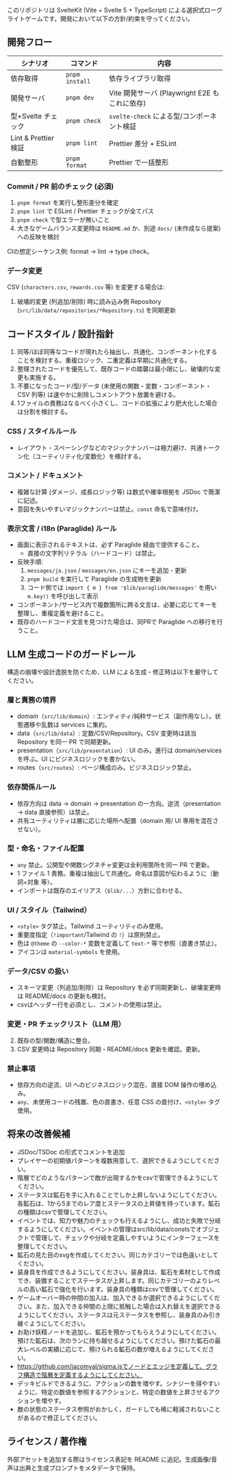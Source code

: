 このリポジトリは SvelteKit (Vite + Svelte 5 + TypeScript) による選択式ローグライトゲームです。開発において以下の方針/約束を守ってください。

## 開発フロー

| シナリオ             | コマンド       | 内容                                          |
| -------------------- | -------------- | --------------------------------------------- |
| 依存取得             | `pnpm install` | 依存ライブラリ取得                            |
| 開発サーバ           | `pnpm dev`     | Vite 開発サーバ (Playwright E2E もこれに依存) |
| 型+Svelte チェック   | `pnpm check`   | `svelte-check` による型/コンポーネント検証    |
| Lint & Prettier 検証 | `pnpm lint`    | Prettier 差分 + ESLint                        |
| 自動整形             | `pnpm format`  | Prettier で一括整形                           |

### Commit / PR 前のチェック (必須)

1. `pnpm format` を実行し整形差分を確定
2. `pnpm lint` で ESLint / Prettier チェックが全てパス
3. `pnpm check` で型エラーが無いこと
4. 大きなゲームバランス変更時は `README.md` か、別途 `docs/` (未作成なら提案) への反映を検討

CIの想定シーケンス例: format → lint → type check。

### データ変更

CSV (`characters.csv`, `rewards.csv` 等) を変更する場合は:

1. 破壊的変更 (列追加/削除) 時に読み込み側 Repository (`src/lib/data/repositories/*Repository.ts`) を同期更新

## コードスタイル / 設計指針

1. 同等/ほぼ同等なコードが現れたら抽出し、共通化、コンポーネント化することを検討する。重複ロジック、二重定義は早期に共通化する。
2. 整理されたコードを優先して、既存コードの踏襲は最小限にし、破壊的な変更も実施する。
3. 不要になったコード/型/データ (未使用の関数・変数・コンポーネント・CSV 列等) は速やかに削除しコメントアウト放置を避ける。
4. 1ファイルの責務はなるべく小さくし、コードの拡張により肥大化した場合は分割を検討する。

### CSS / スタイルルール

- レイアウト・スペーシングなどのマジックナンバーは極力避け、共通トークン化（ユーティリティ化/変数化）を検討する。

### コメント / ドキュメント

- 複雑な計算 (ダメージ、成長ロジック等) は数式や確率根拠を JSDoc で簡潔に記述。
- 意図を失いやすいマジックナンバーは禁止。`const` 命名で意味付け。

### 表示文言 / i18n (Paraglide) ルール

- 画面に表示されるテキストは、必ず Paraglide 経由で提供すること。
  - 直接の文字列リテラル（ハードコード）は禁止。
- 反映手順:
  1.  `messages/ja.json` / `messages/en.json` にキーを追加・更新
  2.  `pnpm build` を実行して Paraglide の生成物を更新
  3.  コード側では `import { m } from '$lib/paraglide/messages'` を用い `m.key()` を呼び出して表示
- コンポーネント/サービス内で複数箇所に跨る文言は、必要に応じてキーを整理し、重複定義を避けること。
- 既存のハードコード文言を見つけた場合は、同PRで Paraglide への移行を行うこと。

## LLM 生成コードのガードレール

構造の崩壊や設計逸脱を防ぐため、LLM による生成・修正時は以下を厳守してください。

### 層と責務の境界

- domain（`src/lib/domain`）: エンティティ/純粋サービス（副作用なし）。状態遷移や乱数は services に集約。
- data（`src/lib/data`）: 定数/CSV/Repository。CSV 変更時は該当 Repository を同一 PR で同期更新。
- presentation（`src/lib/presentation`）: UI のみ。進行は domain/services を呼ぶ。UI にビジネスロジックを書かない。
- routes（`src/routes`）: ページ構成のみ。ビジネスロジック禁止。

### 依存関係ルール

- 依存方向は data → domain → presentation の一方向。逆流（presentation → data 直接参照）は禁止。
- 共有ユーティリティは層に応じた場所へ配置（domain 用/ UI 専用を混在させない）。

### 型・命名・ファイル配置

- `any` 禁止。公開型や関数シグネチャ変更は全利用箇所を同一 PR で更新。
- 1 ファイル 1 責務。重複は抽出して共通化。命名は意図が伝わるように（動詞+対象 等）。
- インポートは既存のエイリアス（`$lib/...`）方針に合わせる。

### UI / スタイル（Tailwind）

- `<style>` タグ禁止。Tailwind ユーティリティのみ使用。
- 重要度指定（`!important`/Tailwind の `!`）は原則禁止。
- 色は `@theme` の `--color-*` 変数を定義して `text-*` 等で参照（直書き禁止）。
- アイコンは `material-symbols` を使用。

### データ/CSV の扱い

- スキーマ変更（列追加/削除）は Repository を必ず同期更新し、破壊変更時は README/docs の更新も検討。
- csvはヘッダー行を必須とし、コメントの使用は禁止。

### 変更・PR チェックリスト（LLM 用）

2. 既存の型/関数/構造に整合。
3. CSV 変更時は Repository 同期・README/docs 更新を確認。更新。

### 禁止事項

- 依存方向の逆流、UI へのビジネスロジック混在、直接 DOM 操作の埋め込み。
- `any`、未使用コードの残置、色の直書き、任意 CSS の直付け、`<style>` タグ使用。

## 将来の改善候補

- JSDoc/TSDoc の形式でコメントを追加
- プレイヤーの初期値パターンを複数用意して、選択できるようにしてください。
- 階層でどのようなパターンで敵が出現するかをcsvで管理できるようにしてください。
- ステータスは鉱石を手に入れることでしか上昇しないようにしてください。各鉱石は、1から5までのレア度とステータスの上昇値を持っています。鉱石の種類はcsvで管理してください。
- イベントでは、知力や魅力のチェックも行えるようにし、成功と失敗で分岐するようにしてください。イベントの管理はsrc/lib/data/constsでオブジェクトで管理して、チェックや分岐を定義しやすいようにインターフェースを整理してください。
- 鉱石の見た目のsvgを作成してください。同じカテゴリーでは色違いとしてください。
- 装身具を作成できるようにしてください。装身具は、鉱石を素材として作成でき、装備することでステータスが上昇します。同じカテゴリーのよりレベルの高い鉱石で強化を行います。装身具の種類はcsvで管理してください。
- ゲームオーバー時の仲間の加入は、加入できるか選択できるようにしてください。また、加入できる仲間の上限に抵触した場合は入れ替えを選択できるようにしてください。ステータスは元ステータスを参照し、装身具のみ引き継ぐようにしてください。
- お助け妖精ノードを追加し、鉱石を預かってもらえうようにしてください。預けた鉱石は、次のランに持ち越せるようにしてください。預けた鉱石の最大レベルの実績に応じて、預けられる鉱石の数が増えるようにしてください。
- https://github.com/jacomyal/sigma.jsでノードとエッジを定義して、グラフ構造で階層を定義するようにしてください。
- デッキビルドできるように、アクションの数を増やす。シナジーを得やすいように、特定の数値を参照するアクションと、特定の数値を上昇させるアクションを増やす。
- 敵の状態のステータス参照がおかしく、ガードしても稀に軽減されないことがあるので修正してください。

## ライセンス / 著作権

外部アセットを追加する際はライセンス表記を README に追記。生成画像/音声は出典と生成プロンプトをメタデータで保持。
